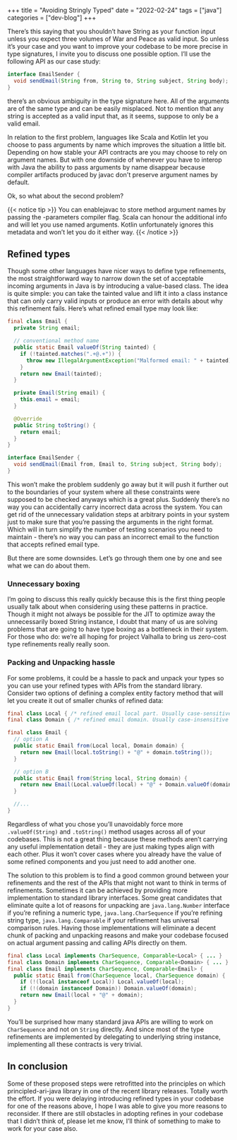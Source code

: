 +++
title = "Avoiding Stringly Typed"
date = "2022-02-24"
tags = ["java"]
categories = ["dev-blog"]
+++

There’s this saying that you shouldn’t have String as your function input unless you expect three volumes of War and Peace as valid input.
So unless it’s your case and you want to improve your codebase to be more precise in type signatures, I invite you to discuss one possible option. I’ll use the following API as our case study:

```java
interface EmailSender {
  void sendEmail(String from, String to, String subject, String body);
}
```

there’s an obvious ambiguity in the type signature here. All of the arguments are of the same type and can be easily misplaced.
Not to mention that any string is accepted as a valid input that, as it seems, suppose to only be a valid email.

In relation to the first problem, languages like Scala and Kotlin let you choose to pass arguments by name which improves the situation a little bit.
Depending on how stable your API contracts are you may choose to rely on argument names.
But with one downside of whenever you have to interop with Java the ability to pass arguments by name disappear because compiler artifacts produced by javac don't preserve argument names by default.

Ok, so what about the second problem?

{{< notice tip >}} You can enablejavac to store method argument names by passing the -parameters compiler flag. Scala can honour the additional info and will let you use named arguments. Kotlin unfortunately ignores this metadata and won’t let you do it either way. {{< /notice >}}

## Refined types

Though some other languages have nicer ways to define type refinements, the most straightforward way to narrow down the set of acceptable incoming arguments in Java is by introducing a value-based class.
The idea is quite simple: you can take the tainted value and lift it into a class instance that can only carry valid inputs or produce an error with details about why this refinement fails. Here’s what refined email type may look like:

```java
final class Email {
  private String email;

  // conventional method name
  public static Email valueOf(String tainted) {
    if (!tainted.matches(".+@.+")) {
      throw new IllegalArgumentException("Malformed email: " + tainted);
    }
    return new Email(tainted);
  }

  private Email(String email) {
    this.email = email;
  }

  @Override
  public String toString() {
    return email;
  }
}

interface EmailSender {
  void sendEmail(Email from, Email to, String subject, String body);
}
```

This won’t make the problem suddenly go away but it will push it further out to the boundaries of your system where all these constraints were supposed to be checked anyways which is a great plus.
Suddenly there’s no way you can accidentally carry incorrect data across the system.
You can get rid of the unnecessary validation steps at arbitrary points in your system just to make sure that you’re passing the arguments in the right format.
Which will in turn simplify the number of testing scenarios you need to maintain - there’s no way you can pass an incorrect email to the function that accepts refined email type.

But there are some downsides. Let’s go through them one by one and see what we can do about them.

### Unnecessary boxing

I’m going to discuss this really quickly because this is the first thing people usually talk about when considering using these patterns in practice.
Though it might not always be possible for the JIT to optimize away the unnecessarily boxed String instance, I doubt that many of us are solving problems that are going to have type boxing as a bottleneck in their system.
For those who do: we’re all hoping for project Valhalla to bring us zero-cost type refinements really really soon.

### Packing and Unpacking hassle

For some problems, it could be a hassle to pack and unpack your types so you can use your refined types with APIs from the standard library. Consider two options of defining a complex entity factory method that will let you create it out of smaller chunks of refined data:

```java
final class Local { /* refined email local part. Usually case-sensitive */ }
final class Domain { /* refined email domain. Usually case-insensitive */ }

final class Email {
  // option A
  public static Email from(Local local, Domain domain) {
    return new Email(local.toString() + "@" + domain.toString());
  }

  // option B
  public static Email from(String local, String domain) {
    return new Email(Local.valueOf(local) + "@" + Domain.valueOf(domain));
  }

  //...
}
```

Regardless of what you chose you’ll unavoidably force more `.valueOf(String)` and `.toString()` method usages across all of your codebases.
This is not a great thing because these methods aren’t carrying any useful implementation detail - they are just making types align with each other.
Plus it won’t cover cases where you already have the value of some refined components and you just need to add another one.

The solution to this problem is to find a good common ground between your refinements and the rest of the APIs that might not want to think in terms of refinements.
Sometimes it can be achieved by providing more implementation to standard library interfaces.
Some great candidates that eliminate quite a lot of reasons for unpacking are `java.lang.Number` interface if you’re refining a numeric type, `java.lang.CharSequence` if you’re refining string type, `java.lang.Comparable` if your refinement has universal comparison rules.
Having those implementations will eliminate a decent chunk of packing and unpacking reasons and make your codebase focused on actual argument passing and calling APIs directly on them.

```java
final class Local implements CharSequence, Comparable<Local> { ... }
final class Domain implements CharSequence, Comparable<Domain> { ... }
final class Email implements CharSequence, Comparable<Email> {
  public static Email from(CharSequence local, CharSequence domain) {
    if (!(local instanceof Local)) Local.valueOf(local);
    if (!(domain instanceof Domain)) Domain.valueOf(domain);
    return new Email(local + "@" + domain);
  }
}
```

You’ll be surprised how many standard java APIs are willing to work on `CharSequence` and not on `String` directly. And since most of the type refinements are implemented by delegating to underlying string instance, implementing all these contracts is very trivial.

## In conclusion

Some of these proposed steps were retrofitted into the principles on which principled-ari-java library in one of the recent library releases. Totally worth the effort. If you were delaying introducing refined types in your codebase for one of the reasons above, I hope I was able to give you more reasons to reconsider. If there are still obstacles in adopting refines in your codebase that I didn’t think of, please let me know, I’ll think of something to make to work for your case also.